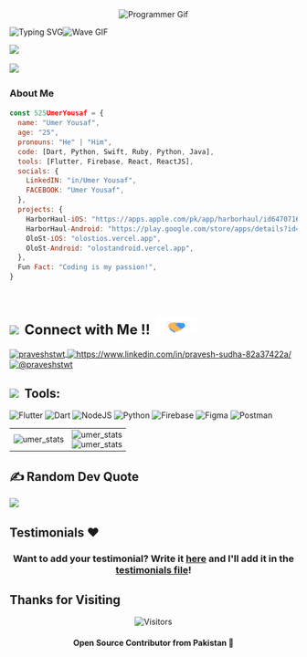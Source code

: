 
<!-- Welcome to my Profile. Don't forget to change the links with your own links. If you found this Readme profile useful don't forget to ⭐ it.

This profile focusses on new addition about customizing your git with : -
- Awesome bio with some cool Preformatted text. 
- Connect with me,languages & tools icons.
- Dynamically include your blogs, Tweets, Youtube videos, Recent activity sourcing from the parent website, and update changes using github workflows.
- Adding git Stats, Streaks to take your profile on the another level.
- Adding some cool giphy. I sure you gonna like them. -->

<!-- Awesome bio with some cool Preformatted text.  -->
<!-- Start here... -->
<!--  Introductory one liner start  -->
<div align="center">
  <img src="https://media.giphy.com/media/qgQUggAC3Pfv687qPC/giphy.gif" alt="Programmer Gif" alt="Programmer coding gif" height="300" width="500">
</div>

<p align="left">
  <img src="https://readme-typing-svg.herokuapp.com?color=%2336BCF7&size=21&duration=2000&center=false&vCenter=true&multiline=true&width=300&height=40&lines=Hi%2C+I'm+Umer+Yousaf" alt="Typing SVG"><img src="https://user-images.githubusercontent.com/18350557/176309783-0785949b-9127-417c-8b55-ab5a4333674e.gif" height=35 width=35 alt="Wave GIF">
</p>
<p align="left">
    <img src="https://readme-typing-svg.herokuapp.com/?lines=Flutter+Enthusiast+👨‍💻+...+;Tech+Explorer+and+Innovator+🚀;"center=false&size=20&duration=2500>
</p>
<!--  Introductory one liner end  -->

<!-- Own made custom gradient divider -->
<p><img src="https://user-images.githubusercontent.com/73097560/115834477-dbab4500-a447-11eb-908a-139a6edaec5c.gif"></p>

<!--  Coding introduction of mine  -->
###  About Me
```jsx
const 525UmerYousaf = {
  name: "Umer Yousaf",
  age: "25",
  pronouns: "He" | "Him",
  code: [Dart, Python, Swift, Ruby, Python, Java],
  tools: [Flutter, Firebase, React, ReactJS],
  socials: {
    LinkedIN: "in/Umer Yousaf",
    FACEBOOK: "Umer Yousaf",
  },
  projects: {
    HarborHaul-iOS: "https://apps.apple.com/pk/app/harborhaul/id6470716457",
    HarborHaul-Android: "https://play.google.com/store/apps/details?id=com.obraj.harborHaul&pcampaignid=web_share",
    OloSt-iOS: "olostios.vercel.app",
    OloSt-Android: "olostandroid.vercel.app",
  },
  Fun Fact: "Coding is my passion!",
}
```
<br>

<!-- Below is contact with me section  -->
## <img src="https://media2.giphy.com/media/numE3A55vbpBuDCxnA/giphy.gif?cid=ecf05e47rze9471w0iriay9ubhrvdmam2cbwpobzooqnsopa&rid=giphy.gif&ct=s" width="40">&nbsp; <strong style="font-size:24px;">Connect with Me !!</strong>&nbsp; <img src="https://raw.githubusercontent.com/525UmerYousaf/525UmerYousaf/main/svg/Handshake.gif" height="33">

<p align="left">
  <a href="https://twitter.com/praveshstwt" target="blank">
    <img align="center" src="https://raw.githubusercontent.com/rahuldkjain/github-profile-readme-generator/master/src/images/icons/Social/twitter.svg" alt="praveshstwt" height="30" width="40" />
  </a>
  <a href="https://linkedin.com/in/pravesh-sudha-82a37422a/" target="blank">
    <img align="center" src="https://raw.githubusercontent.com/rahuldkjain/github-profile-readme-generator/master/src/images/icons/Social/linked-in-alt.svg" alt="https://www.linkedin.com/in/pravesh-sudha-82a37422a/" height="30" width="40" />
  </a>
  <a href="https://hashnode.com/@praveshstwt" target="blank">
    <img align="center" src="https://raw.githubusercontent.com/rahuldkjain/github-profile-readme-generator/master/src/images/icons/Social/hashnode.svg" alt="@praveshstwt" height="30" width="40" />
  </a>
</p>

## <img src="https://media4.giphy.com/media/uhQuegHFqkVYuFMXMQ/giphy.gif?cid=ecf05e473w3yyq5ltckpc4c6vr4jf9avvh9uao2eswa4v9rk&rid=giphy.gif&ct=s" width="40">  &nbsp;**Tools:**
![Flutter](https://img.shields.io/badge/Flutter-%2302569B.svg?style=for-the-badge&logo=Flutter&logoColor=white) 
![Dart](https://img.shields.io/badge/dart-%230175C2.svg?style=for-the-badge&logo=dart&logoColor=white) 
![NodeJS](https://img.shields.io/badge/node.js-6DA55F?style=for-the-badge&logo=node.js&logoColor=white) 
![Python](https://img.shields.io/badge/python-3670A0?style=for-the-badge&logo=python&logoColor=ffdd54) 
![Firebase](https://img.shields.io/badge/firebase-%23039BE5.svg?style=for-the-badge&logo=firebase) 
![Figma](https://img.shields.io/badge/figma-%23F24E1E.svg?style=for-the-badge&logo=figma&logoColor=white) 
![Postman](https://img.shields.io/badge/Postman-FF6C37?style=for-the-badge&logo=postman&logoColor=white)


<!-- ## <img src="https://media.giphy.com/media/j2pOGeGYKe2xCCKwfi/giphy.gif" width="40">  &nbsp;**Languages:** -->

<p align="center">
  <table>
    <tr>
      <!-- Image 1 (Left Side) -->
      <td>
        <img height="360em" src="https://github-readme-stats.vercel.app/api/top-langs/?username=525UmerYousaf&layout=pie&theme=radical" alt="umer_stats" />
      </td>
      <!-- Image 2 & 3 (Right Side - Stacked Vertically) -->
      <td>
        <img height="180em" src="https://github-readme-stats.vercel.app/api?username=525UmerYousaf&show_icons=true" alt="umer_stats" />
        <br/>
        <img height="180em" src="https://github-readme-stats.vercel.app/api/top-langs?username=525UmerYousaf&show_icons=true&locale=en&layout=compact" alt="umer_stats" />
      </td>
    </tr>
  </table>
</p>
<!--  <img height="180em" src="https://streak-stats.demolab.com?user=525UmerYousaf&theme=radical" alt="umer_stats" />  -->

<!--  Below is Custom Snake Animation section-->
<!--
<p align="center">
  <picture>
    <source media="(prefers-color-scheme: dark)" srcset="https://raw.githubusercontent.com/abhishek-00/Abhishek-00/output/github-contribution-grid-snake-dark.svg">
    <source media="(prefers-color-scheme: light)" srcset="https://raw.githubusercontent.com/Abhishek-00/Abhishek-00/output/github-contribution-grid-snake.svg">
    <img alt="github contribution grid snake animation" src="https://raw.githubusercontent.com/abhishek-00/Abhishek-00/output/github-contribution-grid-snake-dark.svg">
  </picture>
</p>
-->
<!--  Above is Custom Snake Animation section-->

<!--  Below is Random Developer Quote section-->
## ✍️ Random Dev Quote
![](https://quotes-github-readme.vercel.app/api?type=horizontal&theme=light)
<!--  Above is Random Developer Quote section-->

<!--  Below is the testimonial section-->
<h2 align="left">Testimonials ❤</h2>

<h3 align="center">
  Want to add your testimonial? Write it 
  <b>
    <a href="https://github.com/Panquesito7/Panquesito7/discussions/3">here</a>
  </b> 
  and I'll add it in the <a href="https://github.com/Panquesito7/Panquesito7/blob/master/TESTIMONIALS.md">testimonials file</a>!
</h3>
<!--  Above is the testimonial section-->

<!--  Below is the Thanks for visiting section-->
<h2 align = "left">Thanks for Visiting</h2>

<p align="center"> 
  <img src="https://komarev.com/ghpvc/?username=525UmerYousaf&label=Visitors&color=0e75b6&style=flat" alt = "Visitors" />
</p>
<!--  Above is the Thanks for visiting section-->

<h4 align="center">Open Source Contributor from <b>Pakistan<b> 💚 
